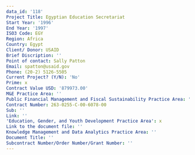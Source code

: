 ```yaml
---
data_id: '118'
Project Title: Egyptian Education Secretariat
Start Year: '1996'
End Year: '1997'
ISO3 Code: EGY
Region: Africa
Country: Egypt
Client/ Donor: USAID
Brief Discription: ''
Point of contact: Sally Patton
Email: spatton@usaid.gov
Phone: (20-2) 5126-5505
Current Project? (Y/N): 'No'
Prime: x
Contract Value USD: '879973.00'
M&E Practice Area: ''
Public Financial Management and Fiscal Sustainability Practice Area: ''
Contract Number: 263-0255-C-00-6078-00
Sub: ''
Link: ''
'Education, Gender, and Youth Development Practice Area': x
Link to the document file: ''
Knowledge Management and Data Analytics Practice Area: ''
Document Title: ''
Subcontract Number/Order Number/Grant Number: ''
---
```

